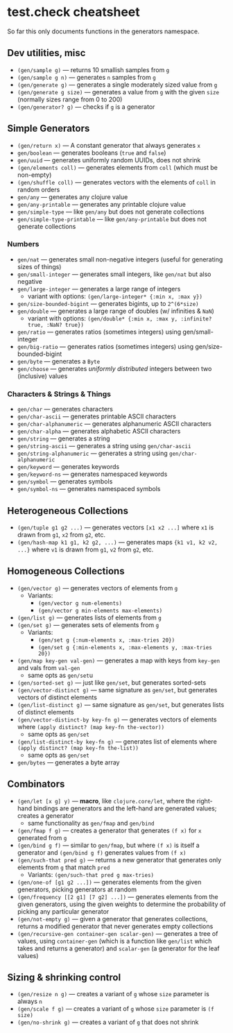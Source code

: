 # test.check cheatsheet

So far this only documents functions in the generators namespace.

## Dev utilities, misc

- `(gen/sample g)` — returns 10 smallish samples from `g`
- `(gen/sample g n)` — generates `n` samples from `g`
- `(gen/generate g)` — generates a single moderately sized value from `g`
- `(gen/generate g size)` — generates a value from `g` with the given
  `size` (normally sizes range from 0 to 200)
- `(gen/generator? g)` — checks if `g` is a generator

## Simple Generators

- `(gen/return x)` — A constant generator that always generates `x`
- `gen/boolean` — generates booleans (`true` and `false`)
- `gen/uuid` — generates uniformly random UUIDs, does not shrink
- `(gen/elements coll)` — generates elements from `coll` (which must be non-empty)
- `(gen/shuffle coll)` — generates vectors with the elements of `coll`
  in random orders
- `gen/any` — generates any clojure value
- `gen/any-printable` — generates any printable clojure value
- `gen/simple-type` — like `gen/any` but does not generate collections
- `gen/simple-type-printable` — like `gen/any-printable` but does not
  generate collections

### Numbers

- `gen/nat` — generates small non-negative integers (useful for generating sizes of things)
- `gen/small-integer` — generates small integers, like `gen/nat` but also negative
- `gen/large-integer` — generates a large range of integers
  - variant with options: `(gen/large-integer* {:min x, :max y})`
- `gen/size-bounded-bigint` — generates bigints, up to `2^(6*size)`
- `gen/double` — generates a large range of doubles (w/ infinities & `NaN`)
  - variant with options: `(gen/double* {:min x, :max y, :infinite? true, :NaN? true})`
- `gen/ratio` — generates ratios (sometimes integers) using gen/small-integer
- `gen/big-ratio` — generates ratios (sometimes integers) using gen/size-bounded-bigint
- `gen/byte` — generates a `Byte`
- `gen/choose` — generates *uniformly distributed* integers between two (inclusive) values

### Characters & Strings & Things

- `gen/char` — generates characters
- `gen/char-ascii` — generates printable ASCII characters
- `gen/char-alphanumeric` — generates alphanumeric ASCII characters
- `gen/char-alpha` — generates alphabetic ASCII characters
- `gen/string` — generates a string
- `gen/string-ascii` — generates a string using `gen/char-ascii`
- `gen/string-alphanumeric` — generates a string using `gen/char-alphanumeric`
- `gen/keyword` — generates keywords
- `gen/keyword-ns` — generates namespaced keywords
- `gen/symbol` — generates symbols
- `gen/symbol-ns` — generates namespaced symbols

## Heterogeneous Collections

- `(gen/tuple g1 g2 ...)` — generates vectors `[x1 x2 ...]` where `x1`
  is drawn from `g1`, `x2` from `g2`, etc.
- `(gen/hash-map k1 g1, k2 g2, ...)` — generates maps `{k1 v1, k2 v2, ...}`
  where `v1` is drawn from `g1`, `v2` from `g2`, etc.


## Homogeneous Collections

- `(gen/vector g)` — generates vectors of elements from `g`
  - Variants:
    - `(gen/vector g num-elements)`
    - `(gen/vector g min-elements max-elements)`
- `(gen/list g)` — generates lists of elements from `g`
- `(gen/set g)` — generates sets of elements from `g`
  - Variants:
    - `(gen/set g {:num-elements x, :max-tries 20})`
    - `(gen/set g {:min-elements x, :max-elements y, :max-tries 20})`
- `(gen/map key-gen val-gen)` — generates a map with keys from `key-gen`
  and vals from `val-gen`
  - same opts as `gen/set`u
- `(gen/sorted-set g)` — just like `gen/set`, but generates sorted-sets
- `(gen/vector-distinct g)` — same signature as `gen/set`, but generates
  vectors of distinct elements
- `(gen/list-distinct g)` — same signature as `gen/set`, but generates
  lists of distinct elements
- `(gen/vector-distinct-by key-fn g)` — generates vectors of elements
  where `(apply distinct? (map key-fn the-vector))`
  - same opts as `gen/set`
- `(gen/list-distinct-by key-fn g)` — generates list of elements
  where `(apply distinct? (map key-fn the-list))`
  - same opts as `gen/set`
- `gen/bytes` — generates a byte array

## Combinators

- `(gen/let [x g] y)` — **macro**, like `clojure.core/let`, where
  the right-hand bindings are generators and the left-hand are
  generated values; creates a generator
  - same functionality as `gen/fmap` and `gen/bind`
- `(gen/fmap f g)` — creates a generator that generates `(f x)` for
  `x` generated from `g`
- `(gen/bind g f)` — similar to `gen/fmap`, but where `(f x)` is itself
  a generator and `(gen/bind g f)` generates values from `(f x)`
- `(gen/such-that pred g)` — returns a new generator that generates
  only elements from `g` that match `pred`
  - Variants: `(gen/such-that pred g max-tries)`
- `(gen/one-of [g1 g2 ...])` — generates elements from the given
  generators, picking generators at random
- `(gen/frequency [[2 g1] [7 g2] ...])` — generates elements from the
  given generators, using the given weights to determine the
  probability of picking any particular generator
- `(gen/not-empty g)` — given a generator that generates collections,
  returns a modified generator that never generates empty collections
- `(gen/recursive-gen container-gen scalar-gen)` — generates a tree of
  values, using `container-gen` (which is a function like `gen/list`
  which takes and returns a generator) and `scalar-gen` (a generator
  for the leaf values)

## Sizing & shrinking control

- `(gen/resize n g)` — creates a variant of `g` whose `size` parameter
  is always `n`
- `(gen/scale f g)` — creates a variant of `g` whose `size` parameter
  is `(f size)`
- `(gen/no-shrink g)` — creates a variant of `g` that does not shrink
